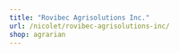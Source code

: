 ```yaml
---
title: "Rovibec Agrisolutions Inc."
url: /nicolet/rovibec-agrisolutions-inc/
shop: agrarian
---
```

